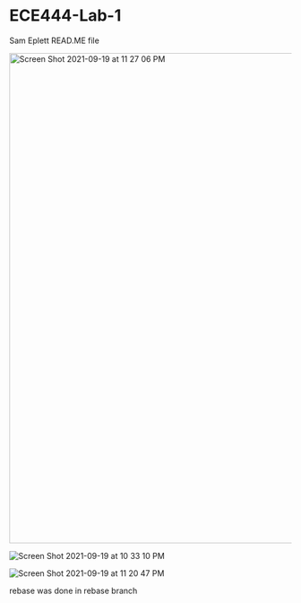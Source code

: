 # ECE444-Lab-1
Sam Eplett READ.ME file


<img width="874" alt="Screen Shot 2021-09-19 at 11 27 06 PM" src="https://user-images.githubusercontent.com/73357575/133954789-bf40476d-94e4-410e-8413-969d92d568d5.png">

![Screen Shot 2021-09-19 at 10 33 10 PM](https://user-images.githubusercontent.com/73357575/133954816-a698c726-8a74-4bd4-8a96-0bc7dfc0b639.png)


![Screen Shot 2021-09-19 at 11 20 47 PM](https://user-images.githubusercontent.com/73357575/133954798-910fd979-7030-496d-a368-5f59048c332a.png)


rebase was done in rebase branch
